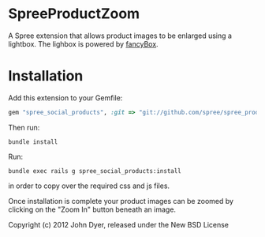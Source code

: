 SpreeProductZoom
===================

A Spree extension that allows product images to be enlarged using a lightbox.
The lighbox is powered by [fancyBox](http://fancyapps.com/fancybox/).


Installation	
=======

Add this extension to your Gemfile:

```ruby
gem "spree_social_products", :git => "git://github.com/spree/spree_product_zoom.git"
```

Then run:

```
bundle install
```

Run:

```
bundle exec rails g spree_social_products:install
```

in order to copy over the required css and js files.

Once installation is complete your product images can be zoomed by clicking on the "Zoom In" button beneath an image.

Copyright (c) 2012 John Dyer, released under the New BSD License
